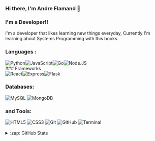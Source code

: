 
<br/>

### Hi there, I'm Andre Flamand 👋



### I'm a Developer!!

I'm a developer that likes learning new things everyday, Currently I'm learning about Systems Programming with this books 



 ### Languages :



 <div style="display: flex;">  
  <img  alt="Python"  src="https://img.shields.io/badge/python%20-%2314354C.svg?&style=for-the-badge&logo=python&logoColor=white" />
  <img alt="JavaScript" src="https://img.shields.io/badge/javascript%20-%23323330.svg?&style=for-the-badge&logo=javascript&logoColor=%23F7DF1E"/>
  <img  alt="Go"  src="https://img.shields.io/badge/GO%20-%23092E20.svg?&style=for-the-badge&logo=go&logoColor=white&color=blue" />
  <img alt="Node.JS" src="https://img.shields.io/badge/node.js%20-%2343853D.svg?&style=for-the-badge&logo=node.js&logoColor=white"/>
</div>
### Frameworks
 <div style="display: flex;">
 <img  alt="React"  src="https://img.shields.io/badge/React%20-%2314354C.svg?&style=for-the-badge&logo=react&logoColor=white" />
 <img  alt="Express"  src="https://img.shields.io/badge/express%20-%23092E20.svg?&style=for-the-badge&logo=express&logoColor=white" />
 <img  alt="Flask"  src="https://img.shields.io/badge/flask%20-%2314354C.svg?&style=for-the-badge&logo=flask&logoColor=white&color=black" />
</div>



### Databases:


<img  alt="MySQL"  src="https://img.shields.io/badge/mysql-%2300f.svg?&style=for-the-badge&logo=mysql&logoColor=white" />
<img  alt="MongoDB"  src="https://img.shields.io/badge/MongoDB%20-%23092E20.svg?&style=for-the-badge&logo=mongodb&logoColor=white" />

### and Tools:
<img  alt="HTML5"  src="https://img.shields.io/badge/html5%20-%2314354C.svg?&style=for-the-badge&logo=html5&logoColor=white&color=orange" />
<img  alt="CSS3"  src="https://img.shields.io/badge/CSS%20-%2314354C.svg?&style=for-the-badge&logo=css3&logoColor=white&color=blue" />
<img  alt="Git"  src="https://img.shields.io/badge/GIT%20-%23092E20.svg?&style=for-the-badge&logo=git&logoColor=white&color=orange" />
<img  alt="GitHub"  src="https://img.shields.io/badge/Github%20-%23092E20.svg?&style=for-the-badge&logo=github&logoColor=white&color=black" />
<img  alt="Terminal"  src="https://img.shields.io/badge/Terminal%20-%2314354C.svg?&style=for-the-badge&logo=linux&logoColor=white&color=black" />



<br />
<br />




<details>
  <summary>:zap: GitHub Stats</summary>

  <img align="left" alt="codeSTACKr's GitHub Stats" src="https://github-readme-stats.codestackr.vercel.app/api?username=andrefc234&show_icons=true&hide_border=true" />

</details>




